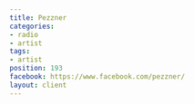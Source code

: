 ```yaml
---
title: Pezzner
categories:
- radio
- artist
tags:
- artist
position: 193
facebook: https://www.facebook.com/pezzner/
layout: client
---
```


